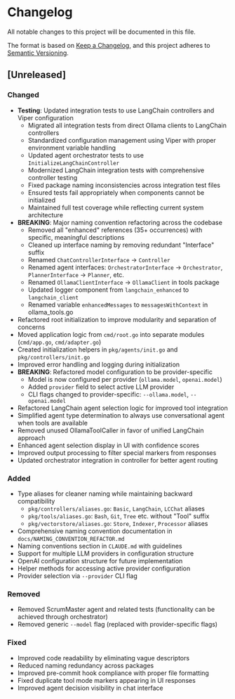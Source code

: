 # Changelog

All notable changes to this project will be documented in this file.

The format is based on [Keep a Changelog](https://keepachangelog.com/en/1.0.0/),
and this project adheres to [Semantic Versioning](https://semver.org/spec/v2.0.0.html).

## [Unreleased]

### Changed
- **Testing**: Updated integration tests to use LangChain controllers and Viper configuration
  - Migrated all integration tests from direct Ollama clients to LangChain controllers
  - Standardized configuration management using Viper with proper environment variable handling
  - Updated agent orchestrator tests to use `InitializeLangChainController`
  - Modernized LangChain integration tests with comprehensive controller testing
  - Fixed package naming inconsistencies across integration test files
  - Ensured tests fail appropriately when components cannot be initialized
  - Maintained full test coverage while reflecting current system architecture
- **BREAKING**: Major naming convention refactoring across the codebase
  - Removed all "enhanced" references (35+ occurrences) with specific, meaningful descriptions
  - Cleaned up interface naming by removing redundant "Interface" suffix
  - Renamed `ChatControllerInterface` → `Controller`
  - Renamed agent interfaces: `OrchestratorInterface` → `Orchestrator`, `PlannerInterface` → `Planner`, etc.
  - Renamed `OllamaClientInterface` → `OllamaClient` in tools package
  - Updated logger component from `langchain_enhanced` to `langchain_client`
  - Renamed variable `enhancedMessages` to `messagesWithContext` in ollama_tools.go
- Refactored root initialization to improve modularity and separation of concerns
- Moved application logic from `cmd/root.go` into separate modules (`cmd/app.go`, `cmd/adapter.go`)
- Created initialization helpers in `pkg/agents/init.go` and `pkg/controllers/init.go`
- Improved error handling and logging during initialization
- **BREAKING**: Refactored model configuration to be provider-specific
  - Model is now configured per provider (`ollama.model`, `openai.model`)
  - Added `provider` field to select active LLM provider
  - CLI flags changed to provider-specific: `--ollama.model`, `--openai.model`
- Refactored LangChain agent selection logic for improved tool integration
- Simplified agent type determination to always use conversational agent when tools are available
- Removed unused OllamaToolCaller in favor of unified LangChain approach
- Enhanced agent selection display in UI with confidence scores
- Improved output processing to filter special markers from responses
- Updated orchestrator integration in controller for better agent routing

### Added
- Type aliases for cleaner naming while maintaining backward compatibility
  - `pkg/controllers/aliases.go`: `Basic`, `LangChain`, `LCChat` aliases
  - `pkg/tools/aliases.go`: `Bash`, `Git`, `Tree` etc. without "Tool" suffix
  - `pkg/vectorstore/aliases.go`: `Store`, `Indexer`, `Processor` aliases
- Comprehensive naming convention documentation in `docs/NAMING_CONVENTION_REFACTOR.md`
- Naming conventions section in `CLAUDE.md` with guidelines
- Support for multiple LLM providers in configuration structure
- OpenAI configuration structure for future implementation
- Helper methods for accessing active provider configuration
- Provider selection via `--provider` CLI flag

### Removed
- Removed ScrumMaster agent and related tests (functionality can be achieved through orchestrator)
- Removed generic `--model` flag (replaced with provider-specific flags)

### Fixed
- Improved code readability by eliminating vague descriptors
- Reduced naming redundancy across packages
- Improved pre-commit hook compliance with proper file formatting
- Fixed duplicate tool mode markers appearing in UI responses
- Improved agent decision visibility in chat interface
